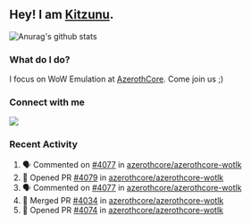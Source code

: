 ## Hey! I am [Kitzunu](https://Github.com/Kitzunu).

![Anurag's github stats](https://github-readme-stats.kitzunu.vercel.app/api?username=Kitzunu&show_icons=true)

### What do I do?

I focus on WoW Emulation at [AzerothCore](https://Github.com/AzerothCore). Come join us ;)

### Connect with me
[![](https://img.shields.io/badge/AzerothCore%20Discord-Connect%20with%20me!-green)](https://discord.com/invite/gkt4y2x)

### Recent Activity

<!--START_SECTION:activity-->
1. 🗣 Commented on [#4077](https://github.com/azerothcore/azerothcore-wotlk/issues/4077) in [azerothcore/azerothcore-wotlk](https://github.com/azerothcore/azerothcore-wotlk)
2. 💪 Opened PR [#4079](https://github.com/azerothcore/azerothcore-wotlk/pull/4079) in [azerothcore/azerothcore-wotlk](https://github.com/azerothcore/azerothcore-wotlk)
3. 🗣 Commented on [#4077](https://github.com/azerothcore/azerothcore-wotlk/issues/4077) in [azerothcore/azerothcore-wotlk](https://github.com/azerothcore/azerothcore-wotlk)
4. 🎉 Merged PR [#4034](https://github.com/azerothcore/azerothcore-wotlk/pull/4034) in [azerothcore/azerothcore-wotlk](https://github.com/azerothcore/azerothcore-wotlk)
5. 💪 Opened PR [#4074](https://github.com/azerothcore/azerothcore-wotlk/pull/4074) in [azerothcore/azerothcore-wotlk](https://github.com/azerothcore/azerothcore-wotlk)
<!--END_SECTION:activity-->
